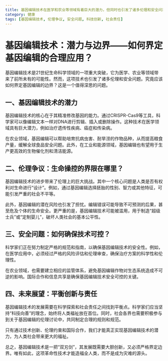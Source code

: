 ```yaml
---
title: 基因编辑技术在医学和农业等领域有着巨大的潜力，但同时也引发了诸多伦理和安全问题。我们应该如何界定基因编辑的边界？
category: 健康
tags: [基因编辑技术, 伦理争议, 安全问题, 科技创新, 社会责任]
---
```

# 基因编辑技术：潜力与边界——如何界定基因编辑的合理应用？

基因编辑技术是21世纪生命科学领域的一项重大突破，它为医学、农业等领域带来了前所未有的可能性。然而，这项技术也引发了诸多伦理和安全问题。究竟应该如何界定基因编辑的边界？这是一个值得深思的问题。

## 一、基因编辑技术的潜力

基因编辑技术的核心在于其精准修改基因的能力。通过CRISPR-Cas9等工具，科学家可以像编辑文本一样对DNA进行剪辑、插入或删除操作。这种技术在医学领域具有巨大潜力，例如治疗遗传性疾病、癌症和传染病。

在农业领域，基因编辑可以帮助培育抗病虫害、耐旱涝的作物品种，从而提高粮食产量，缓解全球食品安全问题。此外，在工业和能源领域，基因编辑也有望用于生产更高效的生物催化剂和清洁能源。

## 二、伦理争议：生命操控的界限在哪里？

基因编辑技术的进步带来了伦理上的巨大挑战。其中一个核心问题是人类是否有权利对生命进行“设计”。例如，通过基因编辑选择胚胎的性别、智力或其他特征，可能引发严重的社会不平等。

此外，基因编辑的潜在风险也引发了担忧。编辑错误可能导致不可预测的后果，甚至危及个体的生命安全。更严重的是，基因编辑技术可能被滥用，用于制造“超级士兵”或“定制婴儿”，破坏人类社会的基本公平性。

## 三、安全问题：如何确保技术可控？

科学家们正在努力制定严格的规范和指南，以确保基因编辑技术的安全性。例如，在医学应用中，必须经过严格的风险评估和伦理审查，确保治疗方案的科学性和伦理性。

在农业领域，也需要建立相应的监管体系，避免基因编辑作物对生态系统造成不可逆的影响。国际合作和信息共享是确保基因编辑技术安全可控的关键。

## 四、未来展望：平衡创新与责任

基因编辑技术的发展需要在科学探索和社会责任之间找到平衡点。科学家们应当坚持“科技向善”的理念，始终将人类福祉放在首位。同时，社会各界也需要积极参与到关于基因编辑的伦理讨论中，共同制定合理的规则和规范。

只有通过技术创新、伦理约束和国际合作，我们才能真正实现基因编辑技术的潜力，为人类社会带来更大的福祉。

总之，基因编辑技术是一把“双刃剑”，其发展既需要大胆创新，又必须严格界定边界。唯有如此，这项革命性技术才能造福全人类，而不是成为灾难的源头。